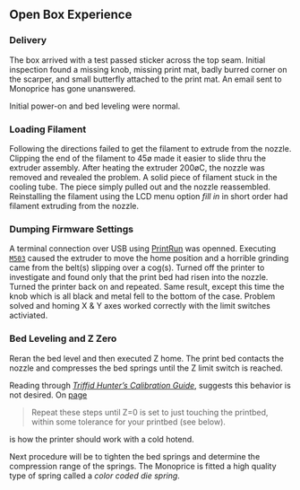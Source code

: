 Open Box Experience
-------------------

### Delivery

The box arrived with a test passed sticker across the top seam. Initial
inspection found a missing knob, missing print mat, badly burred corner
on the scarper, and small butterfly attached to the print mat. An email
sent to Monoprice has gone unanswered.

Initial power-on and bed leveling were normal.

### Loading Filament

Following the directions failed to get the filament to extrude from the
nozzle. Clipping the end of the filament to 45ø made it easier to slide
thru the extruder assembly. After heating the extruder 200øC, the nozzle
was removed and revealed the problem. A solid piece of filament stuck in
the cooling tube. The piece simply pulled out and the nozzle
reassembled. Reinstalling the filament using the LCD menu option *fill
in* in short order had filament extruding from the nozzle.

### Dumping Firmware Settings

A terminal connection over USB using
[PrintRun](https://www.pronterface.com/) was openned. Executing
[`M503`](https://marlinfw.org/docs/gcode/M503.html) caused the extruder
to move the home position and a horrible grinding came from the belt(s)
slipping over a cog(s). Turned off the printer to investigate and found
only that the print bed had risen into the nozzle. Turned the printer
back on and repeated. Same result, except this time the knob which is
all black and metal fell to the bottom of the case. Problem solved and
homing X & Y axes worked correctly with the limit switches activiated.

### Bed Leveling and Z Zero

Reran the bed level and then executed Z home. The print bed contacts the
nozzle and compresses the bed springs until the Z limit switch is
reached.

Reading through [*Triffid Hunter’s Calibration
Guide*](https://reprap.org/wiki/Triffid_Hunter's_Calibration_Guide),
suggests this behavior is not desired. On
[page](https://reprap.org/wiki/Leveling_the_Print_Bed#Adjusting_the_Z-Axis_Home_Position)

> Repeat these steps until Z=0 is set to just touching the printbed,
> within some tolerance for your printbed (see below).

is how the printer should work with a cold hotend.

Next procedure will be to tighten the bed springs and determine the
compression range of the springs. The Monoprice is fitted a high quality
type of spring called a *color coded die spring*.
